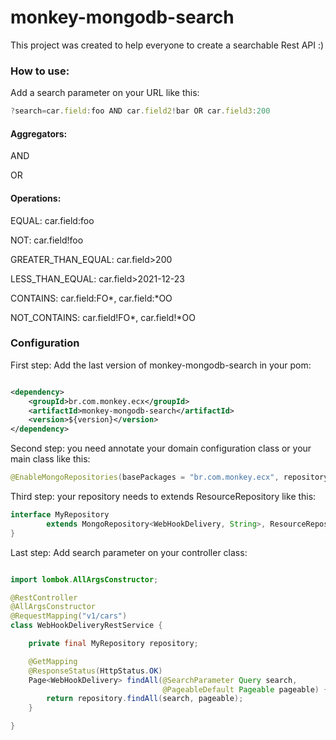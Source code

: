 # monkey-mongodb-search

This project was created to help everyone to create a searchable Rest API :)

### How to use:

Add a search parameter on your URL like this:

```javascript
?search=car.field:foo AND car.field2!bar OR car.field3:200
```

#### Aggregators: 
AND

OR

#### Operations:

EQUAL: car.field:foo

NOT: car.field!foo

GREATER_THAN_EQUAL: car.field>200

LESS_THAN_EQUAL: car.field>2021-12-23

CONTAINS: car.field:FO*, car.field:*OO

NOT_CONTAINS: car.field!FO*, car.field!*OO



### Configuration

First step: Add the last version of monkey-mongodb-search in your pom:

```xml

<dependency>
    <groupId>br.com.monkey.ecx</groupId>
    <artifactId>monkey-mongodb-search</artifactId>
    <version>${version}</version>
</dependency>
```

Second step: you need annotate your domain configuration class or your main class like this:

```java
@EnableMongoRepositories(basePackages = "br.com.monkey.ecx", repositoryBaseClass = ResourceRepositoryImpl.class)
``` 

Third step: your repository needs to extends ResourceRepository like this:

```java
interface MyRepository
        extends MongoRepository<WebHookDelivery, String>, ResourceRepository<WebHookDelivery, String> {
}
```

Last step: Add search parameter on your controller class:

```java

import lombok.AllArgsConstructor;

@RestController
@AllArgsConstructor
@RequestMapping("v1/cars")
class WebHookDeliveryRestService {

    private final MyRepository repository;

    @GetMapping
    @ResponseStatus(HttpStatus.OK)
    Page<WebHookDelivery> findAll(@SearchParameter Query search,
                                  @PageableDefault Pageable pageable) {
        return repository.findAll(search, pageable);
    }

}
```


